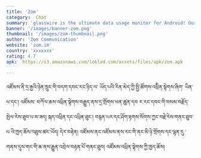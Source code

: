 ```yaml
---
title: 'Zom'
category:  Chat
summary: 'glasswire is the ultimate data usage monitor for Android! Our app makes it easy to monitor your mobile data usage, data limits, and WiFi network activity. Instantly see what apps are slowing your phone’s Internet connection or wasting your mobile data.'
banner: '/images/banner-zom.png'
thumbnail: '/images/zom-thumbnail.png'
author: 'Zom Communication'
website: 'zom.im'
country: 'xxxxxxx'
rating: 4.7
apk:  https://s3.amazonaws.com/loklad.com/assets/files/apk/zom.apk

---
```

འཛོམས་ནི་དྲ་རྒྱའི་ཉེན་སྲུང་གི་བདག་དབང་རང་ཉིད་ལ་ ཡོད་པའི་རིན་མེད་ཀྱི་སྤྱི་ཚོགས་འཕྲིིན་སྟེགས་ཞིག་ ཡིན་པ་དང་། འཛོམས་ བཀོལ་ཆས་འཕྲིན་སྟེགས་བརྒྱུད་ནས་དྲ་གྲོགས་ཕན་ཚུན་དབ ར་རང་དབང་གི་བསམ་བརྗོད་སྤེལ་རེས་ཐུབ་པ་མ་ཟད། སྐད་འཕྲིན་དང་འཕྲིན་ཐུང་། བརྙན་པར་དང་ཤོག་རྟགས་སོགས་ཀྱང་བརྗེ་རེས་གནང་ཐུབ་པ འི་ཁྱད་ཆོས་འཐུས་ཚང་ཡོད། དེར་བརྟེན། འཛོམས་ནང་འཛོམས་ནས་རང་གི་ནང་མི་ཉེ་གྲོགས་དང་ལྷན་དུ ་གནས་དུས་གང་གི་ཆ་ནས་རྒྱུན་འབྲེལ་བརྟན་པོ་གནང་ཐུབ། འཛོམས་འཕྲིན་སྟེགས་ཀྱི་ཁྱད་ཆོས།